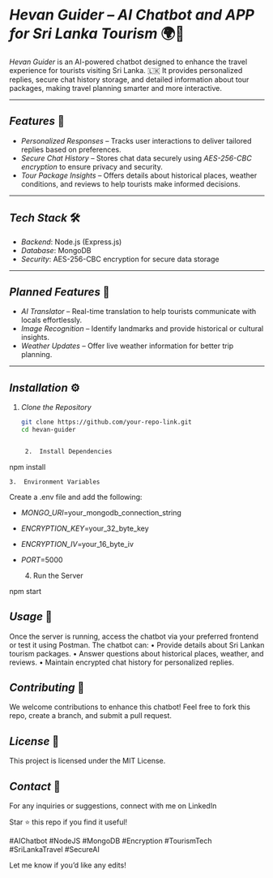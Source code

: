 # *Hevan Guider – AI Chatbot and APP for Sri Lanka Tourism* 🌍🤖  

*Hevan Guider* is an AI-powered chatbot designed to enhance the travel experience for tourists visiting Sri Lanka. 🇱🇰 It provides personalized replies, secure chat history storage, and detailed information about tour packages, making travel planning smarter and more interactive.  

---

## *Features* 🚀  

- *Personalized Responses* – Tracks user interactions to deliver tailored replies based on preferences.  
- *Secure Chat History* – Stores chat data securely using *AES-256-CBC encryption* to ensure privacy and security.  
- *Tour Package Insights* – Offers details about historical places, weather conditions, and reviews to help tourists make informed decisions.  

---

## *Tech Stack* 🛠  

- *Backend*: Node.js (Express.js)  
- *Database*: MongoDB  
- *Security*: AES-256-CBC encryption for secure data storage  

---

## *Planned Features* 🔮  

- *AI Translator* – Real-time translation to help tourists communicate with locals effortlessly.  
- *Image Recognition* – Identify landmarks and provide historical or cultural insights.  
- *Weather Updates* – Offer live weather information for better trip planning.  

---

## *Installation* ⚙  

1. *Clone the Repository*  
   ```bash
   git clone https://github.com/your-repo-link.git
   cd hevan-guider


	2.	Install Dependencies

npm install


	3.	Environment Variables
Create a .env file and add the following:

- *MONGO_URI*=your_mongodb_connection_string
- *ENCRYPTION_KEY*=your_32_byte_key
- *ENCRYPTION_IV*=your_16_byte_iv
- *PORT*=5000


	4.	Run the Server

npm start

## *Usage* 💬

Once the server is running, access the chatbot via your preferred frontend or test it using Postman. The chatbot can:
	•	Provide details about Sri Lankan tourism packages.
	•	Answer questions about historical places, weather, and reviews.
	•	Maintain encrypted chat history for personalized replies.

## *Contributing* 🤝

We welcome contributions to enhance this chatbot! Feel free to fork this repo, create a branch, and submit a pull request.

## *License* 📜

This project is licensed under the MIT License.

## *Contact* 📧

For any inquiries or suggestions, connect with me on LinkedIn

Star ⭐ this repo if you find it useful!

#AIChatbot #NodeJS #MongoDB #Encryption #TourismTech #SriLankaTravel #SecureAI

Let me know if you’d like any edits!
